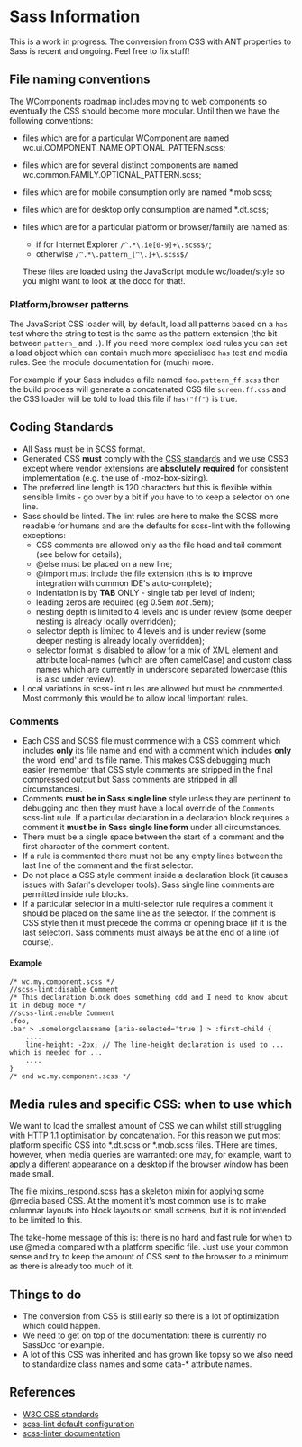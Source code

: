 # Sass Information

This is a work in progress. The conversion from CSS with ANT properties to Sass is recent and ongoing. Feel free to fix
stuff!

## File naming conventions

The WComponents roadmap includes moving to web components so eventually the CSS should become more modular. Until then
we have the following conventions:

* files which are for a particular WComponent are named wc.ui.COMPONENT_NAME.OPTIONAL_PATTERN.scss;

* files which are for several distinct components are named wc.common.FAMILY.OPTIONAL_PATTERN.scss;

* files which are for mobile consumption only are named \*.mob.scss;

* files which are for desktop only consumption are named \*.dt.scss;

* files which are for a particular platform or browser/family are named as:
    * if for Internet Explorer `/^.*\.ie[0-9]+\.scss$/`;
    * otherwise `/^.*\.pattern_[^\.]+\.scss$/`

    These files are loaded using the JavaScript module wc/loader/style so you might want to look at the doco for that!.

### Platform/browser patterns

The JavaScript CSS loader will, by default, load all patterns based on a `has` test where the string to test is the same
as the pattern extension (the bit between `pattern_` and `.`). If you need more complex load rules you can set a load
object which can contain much more specialised `has` test and media rules. See the module documentation for (much) more.

For example if your Sass includes a file named `foo.pattern_ff.scss` then the build process will generate a concatenated
CSS file `screen.ff.css` and the CSS loader will be told to load this file if `has("ff")` is true.

## Coding Standards

* All Sass must be in SCSS format.
* Generated CSS **must** comply with the [CSS standards](http://www.w3.org/Style/CSS/) and we use CSS3 except where
  vendor extensions are **absolutely required** for consistent implementation (e.g. the use of -moz-box-sizing).
* The preferred line length is 120 characters but this is flexible within sensible limits - go over by a bit if you have
  to to keep a selector on one line.
* Sass should be linted. The lint rules are here to make the SCSS more readable for humans and are the defaults for
  scss-lint with the following exceptions:
    * CSS comments are allowed only as the file head and tail comment (see below for details);
    * @else must be placed on a new line;
    * @import must include the file extension (this is to improve integration with common IDE's auto-complete);
    * indentation is by **TAB** ONLY - single tab per level of indent;
    * leading zeros are required (eg 0.5em _not_ .5em);
    * nesting depth is limited to 4 levels and is under review (some deeper nesting is already locally overridden);
    * selector depth is limited to 4 levels and is under review (some deeper nesting is already locally overridden);
    * selector format is disabled to allow for a mix of XML element and attribute local-names (which are often
      camelCase) and custom class names which are currently in underscore separated lowercase (this is also under
      review).
* Local variations in scss-lint rules are allowed but must be commented. Most commonly this would be to allow local
  !important rules.

### Comments

* Each CSS and SCSS file must commence with a CSS comment which includes **only** its file name and end with a comment
  which includes **only** the word 'end' and its file name. This makes CSS debugging much easier (remember that CSS
  style comments are stripped in the final compressed output but Sass comments are stripped in all circumstances).
* Comments **must be in Sass single line** style unless they are pertinent to debugging and then they must have a local
  override of the `Comments` scss-lint rule. If a particular declaration in a declaration block requires a comment it
  **must be in Sass single line form** under all circumstances.
* There must be a single space between the start of a comment and the first character of the comment content.
* If a rule is commented there must not be any empty lines between the last line of the comment and the first selector.
* Do not place a CSS style comment inside a declaration block (it causes issues with Safari's developer tools). Sass
  single line comments are permitted inside rule blocks.
* If a particular selector in a multi-selector rule requires a comment it should be placed on the same line as the
  selector. If the comment is CSS style then it must precede the comma or opening brace (if it is the last selector).
  Sass comments must always be at the end of a line (of course).

#### Example

    /* wc.my.component.scss */
	//scss-lint:disable Comment
    /* This declaration block does something odd and I need to know about it in debug mode */
	//scss-lint:enable Comment
    .foo,
    .bar > .somelongclassname [aria-selected='true'] > :first-child {
        ....
        line-height: -2px; // The line-height declaration is used to ... which is needed for ...
        ....
    }
    /* end wc.my.component.scss */

## Media rules and specific CSS: when to use which

We want to load the smallest amount of CSS we can whilst still struggling with HTTP 1.1 optimisation by concatenation.
For this reason we put most platform specific CSS into \*.dt.scss or \*.mob.scss files. THere are times, however, when
media queries are warranted: one may, for example, want to apply a different appearance on a desktop if the browser
window has been made small.

The file mixins_respond.scss has a skeleton mixin for applying some @media based CSS. At the moment it's most common use
is to make columnar layouts into block layouts on small screens, but it is not intended to be limited to this.

The take-home message of this is: there is no hard and fast rule for when to use @media compared with a platform
specific file. Just use your common sense and try to keep the amount of CSS sent to the browser to a minimum as there is
already too much of it.

## Things to do

* The conversion from CSS is still early so there is a lot of optimization which could happen.
* We need to get on top of the documentation: there is currently no SassDoc for example.
* A lot of this CSS was inherited and has grown like topsy so we also need to standardize class names and some data-*
  attribute names.

## References

* [W3C CSS standards](http://www.w3.org/Style/CSS/)
* [scss-lint default configuration](https://github.com/brigade/scss-lint/blob/master/config/default.yml)
* [scss-linter documentation](https://github.com/brigade/scss-lint/blob/master/lib/scss_lint/linter/README.md)
